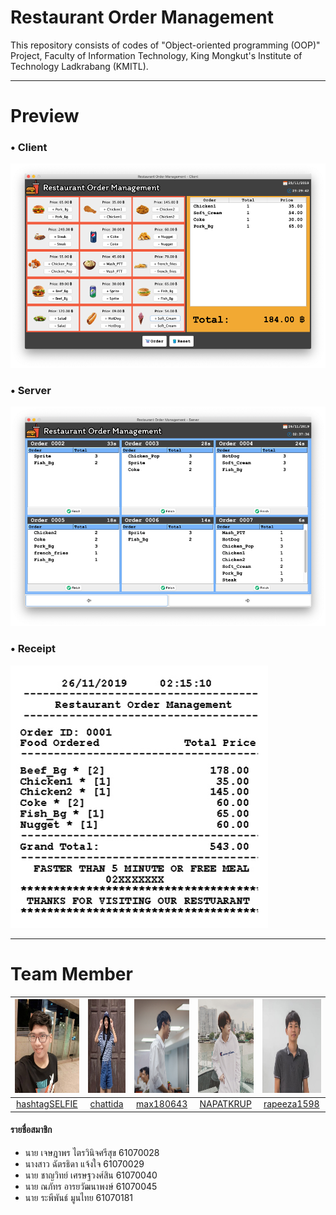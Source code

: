 # Restaurant Order Management
This repository consists of codes of "Object-oriented programming (OOP)" Project, Faculty of Information Technology, King Mongkut's Institute of Technology Ladkrabang (KMITL).
______
# Preview
### • Client
![](README/client.png)
### • Server
![](README/server.png)
### • Receipt
![](README/receipt.png)
______
# Team Member
|<img src="/README/profile1.jpg" width="150px" height="150px">|<img src="/README/profile2.jpg" width="150px" height="150px">|<img src="/README/profile3.jpg" width="150px" height="150px">|<img src="/README/profile4.jpg" width="150px" height="150px">|<img src="/README/profile5.jpg" width="150px" height="150px">|
|:-----:|:-----:|:-----:|:-----:|:-----:|
|[hashtagSELFIE](https://github.com/hashtagSELFIE)|[chattida](https://github.com/chattida)|[max180643](https://github.com/max180643)|[NAPATKRUP](https://github.com/NAPATKRUP)|[rapeeza1598](https://github.com/rapeeza1598)|
#### รายชื่อสมาชิก
- นาย เจษฎาพร ไตรวินิจศรีสุข 61070028
- นางสาว ฉัตรธิดา แจ้งใจ 61070029
- นาย ชาญวิทย์ เศรษฐวงศ์สิน 61070040
- นาย ณภัทร อารยวัฒนาพงษ์ 61070045
- นาย ระพีพันธ์ มูนไทย 61070181
